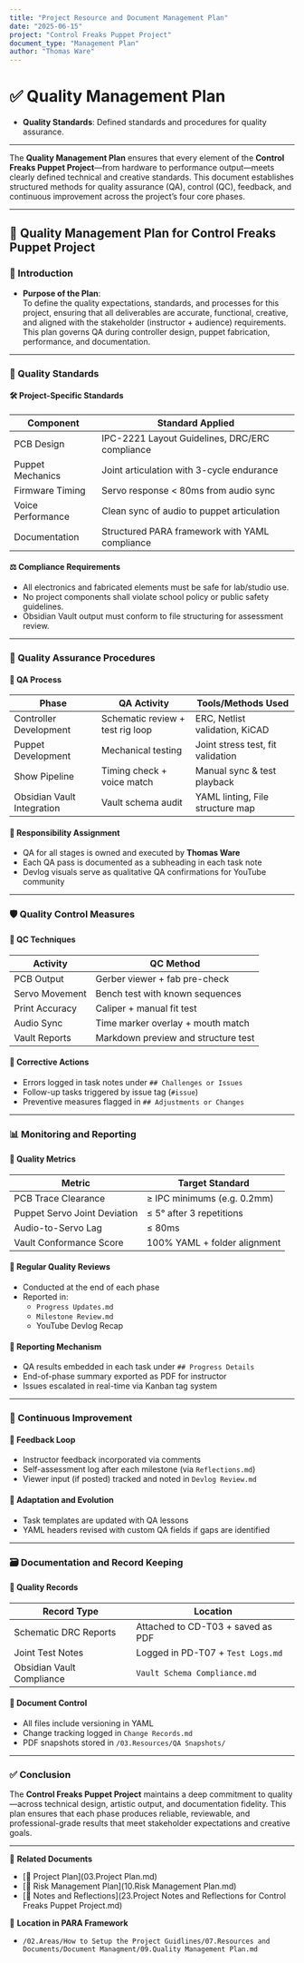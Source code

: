 ```yaml
---
title: "Project Resource and Document Management Plan"
date: "2025-06-15"
project: "Control Freaks Puppet Project"
document_type: "Management Plan"
author: "Thomas Ware"
---
```


# ✅ Quality Management Plan

- **Quality Standards**: Defined standards and procedures for quality assurance.

---
The **Quality Management Plan** ensures that every element of the **Control Freaks Puppet Project**—from hardware to performance output—meets clearly defined technical and creative standards. This document establishes structured methods for quality assurance (QA), control (QC), feedback, and continuous improvement across the project’s four core phases.

---

## 🧾 Quality Management Plan for Control Freaks Puppet Project

### 🎯 Introduction

- **Purpose of the Plan**:  
  To define the quality expectations, standards, and processes for this project, ensuring that all deliverables are accurate, functional, creative, and aligned with the stakeholder (instructor + audience) requirements. This plan governs QA during controller design, puppet fabrication, performance, and documentation.

---

### 📐 Quality Standards

#### 🛠️ Project-Specific Standards

| Component             | Standard Applied                                  |
|-----------------------|---------------------------------------------------|
| PCB Design            | IPC-2221 Layout Guidelines, DRC/ERC compliance    |
| Puppet Mechanics      | Joint articulation with 3-cycle endurance         |
| Firmware Timing       | Servo response < 80ms from audio sync             |
| Voice Performance     | Clean sync of audio to puppet articulation        |
| Documentation         | Structured PARA framework with YAML compliance    |

#### ⚖️ Compliance Requirements

- All electronics and fabricated elements must be safe for lab/studio use.
- No project components shall violate school policy or public safety guidelines.
- Obsidian Vault output must conform to file structuring for assessment review.

---

### 🔧 Quality Assurance Procedures

#### 🧪 QA Process

| Phase                        | QA Activity                     | Tools/Methods Used              |
|------------------------------|----------------------------------|----------------------------------|
| Controller Development       | Schematic review + test rig loop| ERC, Netlist validation, KiCAD  |
| Puppet Development           | Mechanical testing               | Joint stress test, fit validation|
| Show Pipeline                | Timing check + voice match       | Manual sync & test playback     |
| Obsidian Vault Integration   | Vault schema audit               | YAML linting, File structure map|

#### 👤 Responsibility Assignment

- QA for all stages is owned and executed by **Thomas Ware**
- Each QA pass is documented as a subheading in each task note
- Devlog visuals serve as qualitative QA confirmations for YouTube community

---

### 🛡️ Quality Control Measures

#### 🧰 QC Techniques

| Activity               | QC Method                        |
|------------------------|----------------------------------|
| PCB Output             | Gerber viewer + fab pre-check    |
| Servo Movement         | Bench test with known sequences  |
| Print Accuracy         | Caliper + manual fit test        |
| Audio Sync             | Time marker overlay + mouth match|
| Vault Reports          | Markdown preview and structure test |

#### 🔁 Corrective Actions

- Errors logged in task notes under `## Challenges or Issues`
- Follow-up tasks triggered by issue tag (`#issue`)
- Preventive measures flagged in `## Adjustments or Changes`

---

### 📊 Monitoring and Reporting

#### 📏 Quality Metrics

| Metric                        | Target Standard               |
|-------------------------------|-------------------------------|
| PCB Trace Clearance           | ≥ IPC minimums (e.g. 0.2mm)   |
| Puppet Servo Joint Deviation  | ≤ 5° after 3 repetitions      |
| Audio-to-Servo Lag            | ≤ 80ms                        |
| Vault Conformance Score       | 100% YAML + folder alignment  |

#### 📆 Regular Quality Reviews

- Conducted at the end of each phase
- Reported in:
  - `Progress Updates.md`
  - `Milestone Review.md`
  - YouTube Devlog Recap

#### 📢 Reporting Mechanism

- QA results embedded in each task under `## Progress Details`
- End-of-phase summary exported as PDF for instructor
- Issues escalated in real-time via Kanban tag system

---

### 🔄 Continuous Improvement

#### 🔁 Feedback Loop

- Instructor feedback incorporated via comments
- Self-assessment log after each milestone (via `Reflections.md`)
- Viewer input (if posted) tracked and noted in `Devlog Review.md`

#### 🔧 Adaptation and Evolution

- Task templates are updated with QA lessons
- YAML headers revised with custom QA fields if gaps are identified

---

### 🗃️ Documentation and Record Keeping

#### 📝 Quality Records

| Record Type              | Location                                         |
|--------------------------|--------------------------------------------------|
| Schematic DRC Reports    | Attached to CD-T03 + saved as PDF               |
| Joint Test Notes         | Logged in PD-T07 + `Test Logs.md`               |
| Obsidian Vault Compliance| `Vault Schema Compliance.md`                    |

#### 📂 Document Control

- All files include versioning in YAML
- Change tracking logged in `Change Records.md`
- PDF snapshots stored in `/03.Resources/QA Snapshots/`

---

### ✅ Conclusion

The **Control Freaks Puppet Project** maintains a deep commitment to quality—across technical design, artistic output, and documentation fidelity. This plan ensures that each phase produces reliable, reviewable, and professional-grade results that meet stakeholder expectations and creative goals.

---

🔗 **Related Documents**
- [📄 Project Plan](03.Project Plan.md)
- [📄 Risk Management Plan](10.Risk Management Plan.md)
- [📄 Notes and Reflections](23.Project Notes and Reflections for Control Freaks Puppet Project.md)

📁 **Location in PARA Framework**
- `/02.Areas/How to Setup the Project Guidlines/07.Resources and Documents/Document Managment/09.Quality Management Plan.md`
